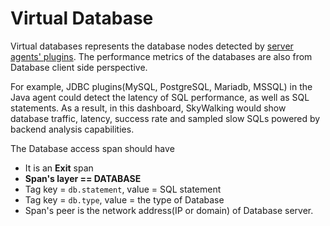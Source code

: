 # Virtual Database

Virtual databases represents the database nodes detected by [server agents' plugins](server-agents.md). The performance
metrics of the databases are also from Database client side perspective.

For example, JDBC plugins(MySQL, PostgreSQL, Mariadb, MSSQL) in the Java agent could detect the latency of SQL
performance, as well as SQL statements. As a result, in this dashboard, SkyWalking would show database traffic, latency,
success rate and sampled slow SQLs powered by backend analysis capabilities.

The Database access span should have
- It is an **Exit** span
- **Span's layer == DATABASE**
- Tag key = `db.statement`, value = SQL statement
- Tag key = `db.type`, value = the type of Database
- Span's peer is the network address(IP or domain) of Database server.
